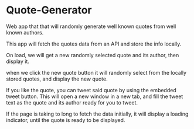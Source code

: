# Quote-Generator

Web app that that will randomly generate well known quotes from well known authors.

This app will fetch the quotes data from an API and store the info locally.

On load, we will get a new randomly selected quote and its author, then display it.

when we click the new quote button it will randomly select from the locally stored quotes, and display the new quote.

If you like the quote, you can tweet said quote by using the embedded tweet button.
This will open a new window in a new tab, and fill the tweet text as the quote and its author ready for you to tweet.

If the page is taking to long to fetch the data initially, it will display a loading indicator, until the quote is ready to be displayed.
